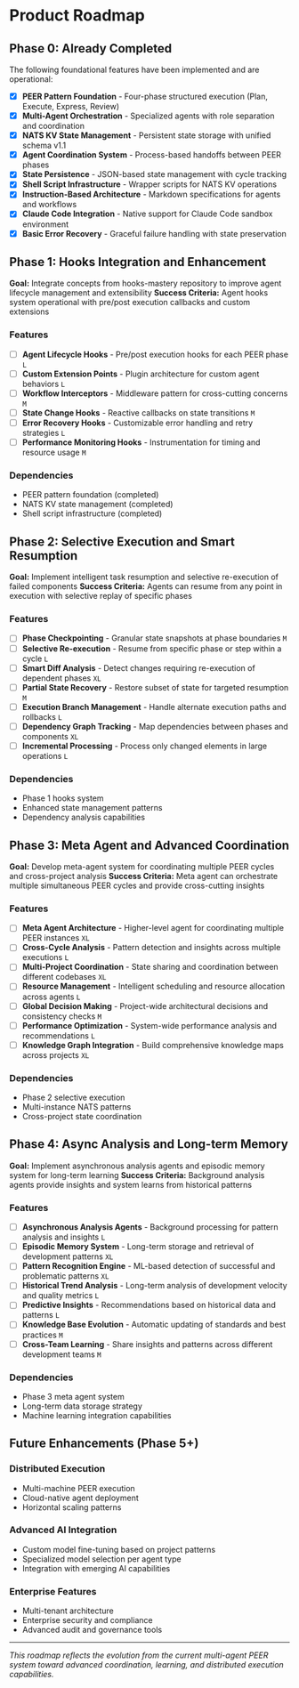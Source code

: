 # Product Roadmap

## Phase 0: Already Completed

The following foundational features have been implemented and are operational:

- [x] **PEER Pattern Foundation** - Four-phase structured execution (Plan, Execute, Express, Review)
- [x] **Multi-Agent Orchestration** - Specialized agents with role separation and coordination
- [x] **NATS KV State Management** - Persistent state storage with unified schema v1.1
- [x] **Agent Coordination System** - Process-based handoffs between PEER phases
- [x] **State Persistence** - JSON-based state management with cycle tracking
- [x] **Shell Script Infrastructure** - Wrapper scripts for NATS KV operations
- [x] **Instruction-Based Architecture** - Markdown specifications for agents and workflows
- [x] **Claude Code Integration** - Native support for Claude Code sandbox environment
- [x] **Basic Error Recovery** - Graceful failure handling with state preservation

## Phase 1: Hooks Integration and Enhancement

**Goal:** Integrate concepts from hooks-mastery repository to improve agent lifecycle management and extensibility
**Success Criteria:** Agent hooks system operational with pre/post execution callbacks and custom extensions

### Features

- [ ] **Agent Lifecycle Hooks** - Pre/post execution hooks for each PEER phase `L`
- [ ] **Custom Extension Points** - Plugin architecture for custom agent behaviors `L`
- [ ] **Workflow Interceptors** - Middleware pattern for cross-cutting concerns `M`
- [ ] **State Change Hooks** - Reactive callbacks on state transitions `M`
- [ ] **Error Recovery Hooks** - Customizable error handling and retry strategies `L`
- [ ] **Performance Monitoring Hooks** - Instrumentation for timing and resource usage `M`

### Dependencies

- PEER pattern foundation (completed)
- NATS KV state management (completed)
- Shell script infrastructure (completed)

## Phase 2: Selective Execution and Smart Resumption

**Goal:** Implement intelligent task resumption and selective re-execution of failed components
**Success Criteria:** Agents can resume from any point in execution with selective replay of specific phases

### Features

- [ ] **Phase Checkpointing** - Granular state snapshots at phase boundaries `M`
- [ ] **Selective Re-execution** - Resume from specific phase or step within a cycle `L`
- [ ] **Smart Diff Analysis** - Detect changes requiring re-execution of dependent phases `XL`
- [ ] **Partial State Recovery** - Restore subset of state for targeted resumption `M`
- [ ] **Execution Branch Management** - Handle alternate execution paths and rollbacks `L`
- [ ] **Dependency Graph Tracking** - Map dependencies between phases and components `XL`
- [ ] **Incremental Processing** - Process only changed elements in large operations `L`

### Dependencies

- Phase 1 hooks system
- Enhanced state management patterns
- Dependency analysis capabilities

## Phase 3: Meta Agent and Advanced Coordination

**Goal:** Develop meta-agent system for coordinating multiple PEER cycles and cross-project analysis
**Success Criteria:** Meta agent can orchestrate multiple simultaneous PEER cycles and provide cross-cutting insights

### Features

- [ ] **Meta Agent Architecture** - Higher-level agent for coordinating multiple PEER instances `XL`
- [ ] **Cross-Cycle Analysis** - Pattern detection and insights across multiple executions `L`
- [ ] **Multi-Project Coordination** - State sharing and coordination between different codebases `XL`
- [ ] **Resource Management** - Intelligent scheduling and resource allocation across agents `L`
- [ ] **Global Decision Making** - Project-wide architectural decisions and consistency checks `M`
- [ ] **Performance Optimization** - System-wide performance analysis and recommendations `L`
- [ ] **Knowledge Graph Integration** - Build comprehensive knowledge maps across projects `XL`

### Dependencies

- Phase 2 selective execution
- Multi-instance NATS patterns
- Cross-project state coordination

## Phase 4: Async Analysis and Long-term Memory

**Goal:** Implement asynchronous analysis agents and episodic memory system for long-term learning
**Success Criteria:** Background analysis agents provide insights and system learns from historical patterns

### Features

- [ ] **Asynchronous Analysis Agents** - Background processing for pattern analysis and insights `L`
- [ ] **Episodic Memory System** - Long-term storage and retrieval of development patterns `XL`
- [ ] **Pattern Recognition Engine** - ML-based detection of successful and problematic patterns `XL`
- [ ] **Historical Trend Analysis** - Long-term analysis of development velocity and quality metrics `L`
- [ ] **Predictive Insights** - Recommendations based on historical data and patterns `L`
- [ ] **Knowledge Base Evolution** - Automatic updating of standards and best practices `M`
- [ ] **Cross-Team Learning** - Share insights and patterns across different development teams `M`

### Dependencies

- Phase 3 meta agent system
- Long-term data storage strategy
- Machine learning integration capabilities

## Future Enhancements (Phase 5+)

### Distributed Execution
- Multi-machine PEER execution
- Cloud-native agent deployment
- Horizontal scaling patterns

### Advanced AI Integration
- Custom model fine-tuning based on project patterns
- Specialized model selection per agent type
- Integration with emerging AI capabilities

### Enterprise Features
- Multi-tenant architecture
- Enterprise security and compliance
- Advanced audit and governance tools

---

*This roadmap reflects the evolution from the current multi-agent PEER system toward advanced coordination, learning, and distributed execution capabilities.*